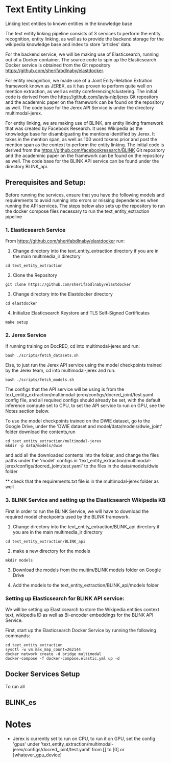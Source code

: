 # Text Entity Linking

Linking text entities to known entities in the knowledge base

The text entity linking pipeline consists of 3 services to perform the entity recognition, entity linking, as well as to provide the backend storage for 
the wikipedia knowledge base and index to store 'articles' data.

For the backend service, we will be making use of Elasticsearch, running out of a Docker container. The source code to spin up the Elasticsearch Docker
service is obtained from the Git repository https://github.com/sherifabdlnaby/elastdocker.

For entity recognition, we made use of a Joint Enity-Relation Extration framework known as JEREX, as it has proven to perform quite well on mention extraction, as well
as entity coreferencing/clustering. The initial code is derived from the https://github.com/lavis-nlp/jerex Git repository and the academnic paper on the framework
can be found on the repository as well. The code base for the Jerex API Service is under the directory multimodal-jerex. 

For entity linking, we are making use of BLINK, am entity linking framework that was created by Facebook Research. It uses Wikipedia as the knowledge base for disambiguating
the mentions identified by Jerex. It takes in the mention span, as well as 100 word tokens prior and post the mention span as the context to perform the entity linking. The
initial code is derived from the https://github.com/facebookresearch/BLINK Git repository and the academnic paper on the framework can be found on the repository as well.
The code base for the BLINK API service can be found under the directory BLINK_api.

## Prerequisites and Setup:

Before running the services, ensure that you have the following models and requirements to avoid running into errors or missing dependencies 
when running the API services. The steps below also sets up the repository to run the docker compose files necessary to run the text_entity_extraction pipeline

### 1. Elasticsearch Service

From https://github.com/sherifabdlnaby/elastdocker run:

1. Change directory into the text_entity_extraction directory if you are in the main multimedia_ir directory
```
cd text_entity_extraction
```

2. Clone the Repository
```
git clone https://github.com/sherifabdlnaby/elastdocker
```

3. Change directory into the Elastdocker directory
```
cd elastdocker
```

4. Initialize Elasticsearch Keystore and TLS Self-Signed Certificates
```
make setup
```

### 2. Jerex Service

If running training on DocRED, cd into multimodal-jerex and run: 
```
bash ./scripts/fetch_datasets.sh
```

Else, to just run the Jerex API service using the model checkpoints trained by the Jerex team, cd into multimodal-jerex and run:
```
bash ./scripts/fetch_models.sh
```
The configs that the API service will be using is from the text_entity_extraction/multimodal-jerex/configs/docred_joint/test.yaml config file, and
all required configs should already be set, with the default inference compute set to CPU, to set the API service to run on GPU, see the Notes section below.

To use the model checkpoints trained on the DWIE dataset, go to the Google Drive, under the 'DWIE dataset and model/data/models/dwie_joint' folder download the contents,run
```
cd text_entity_extraction/multimodal-jerex
mkdir -p data/models/dwie
```
and add all the downloaded contents into the folder, and change the files paths under the 'model' configs in 'text_entity_extraction/multimodal-jerex/configs/docred_joint/test.yaml' to
the files in the data/models/dwie folder

** check that the requirements.txt file is in the multimodal-jerex folder as well

### 3. BLINK Service and setting up the Elasticsearch Wikipedia KB

First in order to run the BLINK Service, we will have to download the required model checkpoints used by the BLINK framework.

1. Change directory into the text_entity_extraction/BLINK_api directory if you are in the main multimedia_ir directory
```
cd text_entity_extraction/BLINK_api
```
2. make a new directory for the models
```
mkdir models
```
3. Download the models from the multim/BLINK models folder on Google Drive

4. Add the models to the text_entity_extraction/BLINK_api/models folder

### Setting up Elasticsearch for BLINK API service:

We will be setting up Elasticsearch to store the Wikipedia entities context text, wikipedia ID as well as Bi-encoder embeddings for the BLINK API Service.

First, start up the Elasticsearch Docker Service by running the following commands:
```
cd text_entity_extraction
sysctl -w vm.max_map_count=262144
docker network create -d bridge multimodal
docker-compose -f docker-compose.elastic.yml up -d
```

## Docker Services Setup

To run all 

## BLINK_es

# Notes

- Jerex is currently set to run on CPU, to run it on GPU, set the config 'gpus' under 'text_entity_extraction/multimodal-jerex/configs/docred_joint/test.yaml' from [] to [0] or [whatever_gpu_device]
